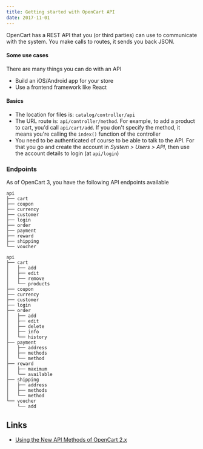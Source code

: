 ```yaml
---
title: Getting started with OpenCart API
date: 2017-11-01
---
```


OpenCart has a REST API that you (or third parties) can use to communicate with the system. You make calls to routes, it sends you back JSON. 

#### Some use cases
There are many things you can do with an API

- Build an iOS/Android app for your store
- Use a frontend framework like React 

#### Basics
- The location for files is: `catalog/controller/api`
- The URL route is: `api/controller/method`. For example, to add a product to cart, you'd call `api/cart/add`. If you don't specify the method, it means you're calling the `index()` function of the controller
- You need to be authenticated of course to be able to talk to the API. For that you go and create the account in _System > Users > API_, then use the account details to login (at `api/login`)


### Endpoints

As of OpenCart 3, you have the following API endpoints available

```
api
├── cart
├── coupon
├── currency
├── customer
├── login
├── order
├── payment
├── reward
├── shipping
└── voucher
```

```
api
├── cart
│   ├── add
│   ├── edit
│   ├── remove
│   └── products
├── coupon
├── currency
├── customer
├── login
├── order
│   ├── add
│   ├── edit
│   ├── delete
│   ├── info
│   └── history
├── payment
│   ├── address
│   ├── methods
│   └── method
├── reward
│   ├── maximum
│   └── available
├── shipping
│   ├── address
│   ├── methods
│   └── method
└── voucher
    └── add
```


Links
---
- [Using the New API Methods of OpenCart 2.x](https://isenselabs.com/posts/using-the-new-api-methods-of-opencart-2x)